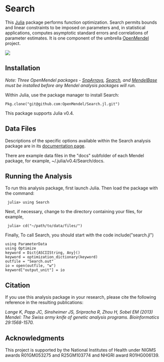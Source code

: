 # Search
This [Julia](http://julialang.org/) package performs function optimization. Search permits bounds and linear constraints to be imposed on parameters and, in statistical applications, computes asymptotic standard errors and correlations of parameter estimates. It is one component of the umbrella [OpenMendel](https://openmendel.github.io) project.

[![](https://img.shields.io/badge/docs-current-blue.svg)](https://OpenMendel.github.io/Search.jl)

## Installation

*Note: Three OpenMendel packages - [SnpArrays](https://github.com/OpenMendel/SnpArrays.jl), [Search](https://github.com/OpenMendel/Search.jl), and [MendelBase](https://github.com/OpenMendel/MendelBase.jl) must be installed before any Mendel analysis packages will run.*

Within Julia, use the package manager to install Search:

    Pkg.clone("git@github.com:OpenMendel/Search.jl.git")

This package supports Julia v0.4.

## Data Files

Descriptions of the specific options available within the Search analysis package are in its [documentation page](https://openmendel.github.io/Search.jl).

There are example data files in the "docs" subfolder of each Mendel package, for example, ~/.julia/v0.4/Search/docs.

## Running the Analysis

To run this analysis package, first launch Julia. Then load the package with the command:

     julia> using Search

Next, if necessary, change to the directory containing your files, for example,

     julia> cd("~/path/to/data/files/")

Finally, To call Search, you should start with the code
include("search.jl")

	using ParameterData
	using Optimize
	keyword = Dict{ASCIIString, Any}()
	keyword = optimization_dictionary(keyword)
	outfile = "Search.out"
	io = open(outfile, "w")
	keyword["output_unit"] = io
	
## Citation

If you use this analysis package in your research, please cite the following reference in the resulting publications:

*Lange K, Papp JC, Sinsheimer JS, Sripracha R, Zhou H, Sobel EM (2013) Mendel: The Swiss army knife of genetic analysis programs. Bioinformatics 29:1568-1570.*

<!--- ## Contributing
We welcome contributions to this Open Source project. To contribute, follow this procedure ... --->

## Acknowledgments

This project is supported by the National Institutes of Health under NIGMS awards R01GM053275 and R25GM103774 and NHGRI award R01HG006139.
